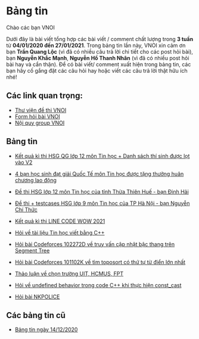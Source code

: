 # Bảng tin 
Chào các bạn VNOI 

Dưới đây là bài viết tổng hợp các bài viết / comment chất lượng trong **3 tuần** từ **04/01/2020 đến 27/01/2021**. Trong bảng tin lần này, VNOI xin cảm ơn bạn **Trần Quang Lộc** (vì đã có nhiều câu trả lời chi tiết cho các post hỏi bài), bạn **Nguyễn Khắc Mạnh**, **Nguyễn Hồ Thanh Nhân** (vì đã có nhiều post hỏi bài hay và cẩn thận). Để có bài viết/ comment xuất hiện trong bảng tin, các bạn hãy cố gắng đặt các câu hỏi hay hoặc viết các câu trả lời thật hữu ích nhé! 


## Các link quan trọng:
* [Thư viện đề thi VNOI](https://drive.google.com/drive/folders/1LBcmCf7TEwKJeaIgDRk-BBkHQbkHyR3n?usp=sharing)
* [Form hỏi bài VNOI](https://www.facebook.com/groups/VNOIForum/permalink/3591035067583968/)
* [Nội quy group VNOI](https://www.facebook.com/groups/VNOIForum/permalink/3551923554828453/)

## Bảng tin

* [Kết quả kì thi HSG QG lớp 12 môn Tin học + Danh sách thí sinh được lọt vào V2](https://www.facebook.com/groups/VNOIForum/permalink/3882667805087358/)

* [4 bạn học sinh đạt giải Quốc Tế môn Tin học được tặng thưởng huân chương lao động](https://www.facebook.com/groups/VNOIForum/permalink/3859045007449638/)

* [Đề thi HSG lớp 12 môn Tin học của tỉnh Thừa Thiên Huế - bạn Đinh Hải](https://www.facebook.com/groups/VNOIForum/permalink/3886020988085373/)

* [Đề thi + testcases HSG lớp 9 môn Tin học của TP Hà Nội - bạn Nguyễn Chí Thức](https://www.facebook.com/groups/VNOIForum/permalink/3886169454737193/)

* [Kết quả kì thi LINE CODE WOW 2021](https://www.facebook.com/groups/VNOIForum/permalink/3902980439722761/)

* [Hỏi về tài liệu Tin học viết bằng C++](https://www.facebook.com/groups/VNOIForum/permalink/3875305419156930/)

* [Hỏi bài Codeforces 102272D về truy vấn cập nhật bậc thang trên Segment Tree](https://www.facebook.com/groups/VNOIForum/permalink/3903073166380155/)

* [Hỏi bài Codeforces 101102K về tìm toposort có thứ tự từ điển lớn nhất](https://www.facebook.com/groups/VNOIForum/permalink/3899415553412583/)

* [Thảo luận về chọn trường UIT, HCMUS, FPT](https://www.facebook.com/groups/VNOIForum/permalink/3891052744248864/)

* [Hỏi về undefined behavior trong code C++ khi thực hiện const_cast](https://www.facebook.com/groups/VNOIForum/permalink/3847604478593691/)

* [Hỏi bài NKPOLICE](https://www.facebook.com/groups/VNOIForum/permalink/3851226988231440/)

## Các bảng tin cũ
* [Bảng tin ngày 14/12/2020](news-bulletin/bảng-tin-30112020.md)

